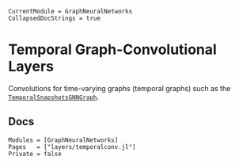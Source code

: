 ```@meta
CurrentModule = GraphNeuralNetworks
CollapsedDocStrings = true
```

# Temporal Graph-Convolutional Layers

Convolutions for time-varying graphs (temporal graphs) such as the [`TemporalSnapshotsGNNGraph`](@ref).

## Docs

```@autodocs
Modules = [GraphNeuralNetworks]
Pages   = ["layers/temporalconv.jl"]
Private = false
```
